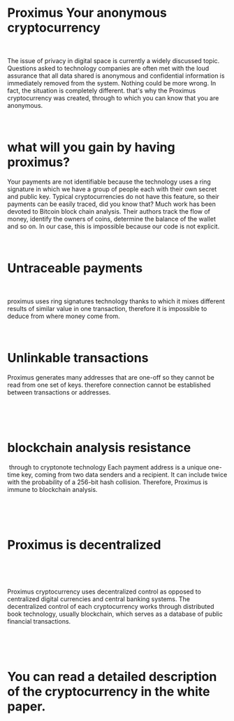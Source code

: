    # Proximus Your anonymous cryptocurrency
​
​

 


The issue of privacy in digital space is currently a widely discussed topic.
Questions asked to technology companies are often met with the loud assurance that all data shared is anonymous and confidential information is immediately removed from the system.
Nothing could be more wrong. In fact, the situation is completely different. that's why the Proximus cryptocurrency was created, through to which you can know that you are anonymous.

​



   # what will you gain by having proximus?

Your payments are not identifiable because the technology uses a ring signature in which we have a group of people each with their own secret and public key. Typical cryptocurrencies do not have this feature, so their payments can be easily traced, did you know that? Much work has been devoted to Bitcoin block chain analysis. Their authors track the flow of money, identify the owners of coins, determine the balance of the wallet and so on. In our case, this is impossible because our code is not explicit.


​

   # Untraceable payments

​

proximus uses ring signatures technology thanks to which it mixes different results
of similar value in one transaction, therefore it is impossible to deduce from where
money come from.


​

   #    Unlinkable transactions


​Proximus generates many addresses that are one-off so they cannot be read
from one set of keys. therefore connection cannot be established
between transactions or addresses.

​

​

   # blockchain analysis resistance

​
through to cryptonote technology Each payment address is a unique one-time key, coming from two data senders and a recipient.
It can include twice with the probability of a 256-bit hash collision. Therefore, Proximus is immune to blockchain analysis.

​
    

​

   #  Proximus is decentralized

​

​

Proximus cryptocurrency uses decentralized control as opposed to centralized digital currencies and central banking systems.
The decentralized control of each cryptocurrency works through distributed book technology, usually blockchain,
which serves as a database of public financial transactions.

​

​

#                             You can read a detailed description of the cryptocurrency in the white paper.

​
